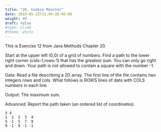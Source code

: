 ```yaml
---
title: "20. Cookie Monster"
date: 2018-05-22T21:04:28-05:00
weight: 40
draft: false
#type: slide
#theme: white
---
```


This is Exercise 12 from Java Methods Chapter 20.

Start at the upper left (0,0) of a grid of numbers. Find a path to the lower right corner (cols-1,rows-1) that has the greatest sum. You can only go right and down. Your path is not allowed to contain a square with the number -1.

Data: Read a file describing a 2D array. The first line of the file contains two integers rows and cols. What follows is ROWS lines of data with COLS numbers in each line.

Output: The maximum sum.

Advanced: Report the path taken (an ordered list of coordinates).

    3 4
    1  2  2  3  4
    5 -1  5  7  9
    9 -1  9 -1 -1
